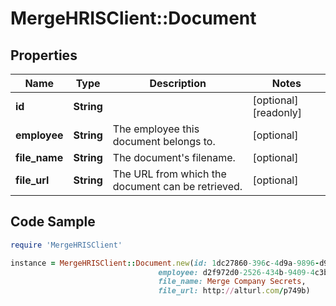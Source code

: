 # MergeHRISClient::Document

## Properties

Name | Type | Description | Notes
------------ | ------------- | ------------- | -------------
**id** | **String** |  | [optional] [readonly] 
**employee** | **String** | The employee this document belongs to. | [optional] 
**file_name** | **String** | The document&#39;s filename. | [optional] 
**file_url** | **String** | The URL from which the document can be retrieved. | [optional] 

## Code Sample

```ruby
require 'MergeHRISClient'

instance = MergeHRISClient::Document.new(id: 1dc27860-396c-4d9a-9896-d914e3577ada,
                                 employee: d2f972d0-2526-434b-9409-4c3b468e08f0,
                                 file_name: Merge Company Secrets,
                                 file_url: http://alturl.com/p749b)
```


